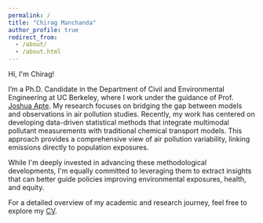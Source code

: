 ```yaml
---
permalink: /
title: "Chirag Manchanda"
author_profile: true
redirect_from: 
  - /about/
  - /about.html
---
```


Hi, I'm Chirag!

I’m a Ph.D. Candidate in the Department of Civil and Environmental Engineering at UC Berkeley, where I work under the guidance of Prof. [Joshua Apte](https://ce.berkeley.edu/people/faculty/jsapte). 
My research focuses on bridging the gap between models and observations in air pollution studies. Recently, my work has centered on developing data-driven statistical methods that integrate multimodal pollutant measurements with traditional chemical transport models. This approach provides a comprehensive view of air pollution variability, linking emissions directly to population exposures.

While I'm deeply invested in advancing these methodological developments, I'm equally committed to leveraging them to extract insights that can better guide policies improving environmental exposures, health, and equity.

For a detailed overview of my academic and research journey, feel free to explore my [CV](https://chirag-manchanda.github.io/cv/).
